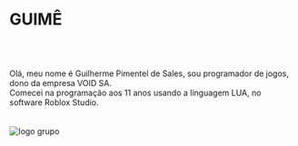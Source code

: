# GUIMÊ
<br> <br> <br>
  Olá, meu nome é Guilherme Pimentel de Sales, sou programador de jogos, dono da empresa VOID SA. <br>
        Comecei na programação aos 11 anos usando a linguagem LUA, no software Roblox Studio.<br> <br> <br>
![logo grupo](https://github.com/user-attachments/assets/02608c85-129d-45a0-a4ea-3bc1379e13ab)
